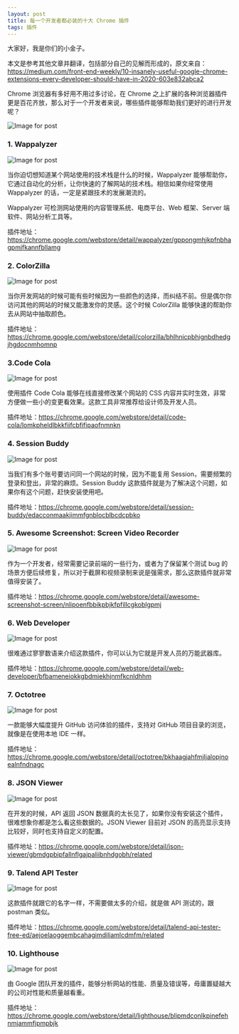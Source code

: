```yaml
---
layout: post
title: 每一个开发者都必装的十大 Chrome 插件
tags: 插件
---
```


大家好，我是你们的小金子。

本文是参考其他文章并翻译，包括部分自己的见解而形成的，原文来自：https://medium.com/front-end-weekly/10-insanely-useful-google-chrome-extensions-every-developer-should-have-in-2020-603e832abca2

Chrome 浏览器有多好用不用过多讨论，在 Chrome 之上扩展的各种浏览器插件更是百花齐放，那么对于一个开发者来说，哪些插件能够帮助我们更好的进行开发呢？

![Image for post](https://raw.githubusercontent.com/ZhuPeng/pic/master/images/compress_1*HmqG4QB2OxeOXscbh6bPnA.png)


### 1. Wappalyzer

![Image for post](https://raw.githubusercontent.com/ZhuPeng/pic/master/images/compress_1*sYkgqPAMee_88bJdBrHkmQ.png)

当你迫切想知道某个网站使用的技术栈是什么的时候，Wappalyzer 能够帮助你，它通过自动化的分析，让你快速的了解网站的技术栈。相信如果你经常使用 Wappalyzer 的话，一定是紧跟技术的发展潮流的。

Wappalyzer 可检测网站使用的内容管理系统、电商平台、Web 框架、Server 端软件、网站分析工具等。

插件地址：https://chrome.google.com/webstore/detail/wappalyzer/gppongmhjkpfnbhagpmjfkannfbllamg


### 2. ColorZilla

![Image for post](https://raw.githubusercontent.com/ZhuPeng/pic/master/images/compress_1*4C1nLWuc5hH4oCGyOebLxg.png)

当你开发网站的时候可能有些时候因为一些颜色的选择，而纠结不前。但是偶尔你访问其他的网站的时候又能激发你的灵感。这个时候 ColorZilla 能够快速的帮助你去从网站中抽取颜色。

插件地址：https://chrome.google.com/webstore/detail/colorzilla/bhlhnicpbhignbdhedgjhgdocnmhomnp


### 3.Code Cola

![Image for post](https://raw.githubusercontent.com/ZhuPeng/pic/master/images/compress_1*PGdSsRPUgd_5zvnHlhSVGA.png)

使用插件 Code Cola 能够在线直接修改某个网站的 CSS 内容并实时生效，非常方便做一些小的变更看效果。这款工具非常推荐给设计师及开发人员。

插件地址：https://chrome.google.com/webstore/detail/code-cola/lomkpheldlbkkfiifcbfifipaofnmnkn


### 4. Session Buddy

![Image for post](https://raw.githubusercontent.com/ZhuPeng/pic/master/images/compress_1*E3GTQLC1EQm1JaOP7LRa4A.png)

当我们有多个账号要访问同一个网站的时候，因为不能复用 Session，需要频繁的登录和登出，非常的麻烦。Session Buddy 这款插件就是为了解决这个问题，如果你有这个问题，赶快安装使用吧。

插件地址：https://chrome.google.com/webstore/detail/session-buddy/edacconmaakjimmfgnblocblbcdcpbko


### 5. Awesome Screenshot: Screen Video Recorder

![Image for post](https://raw.githubusercontent.com/ZhuPeng/pic/master/images/compress_1*k99nbGfxo_Ex9hP4mVPcQg.png)

作为一个开发者，经常需要记录前端的一些行为，或者为了保留某个测试 bug 的场景方便后续修复，所以对于截屏和视频录制来说是强需求，那么这款插件就非常值得安装了。

插件地址：https://chrome.google.com/webstore/detail/awesome-screenshot-screen/nlipoenfbbikpbjkfpfillcgkoblgpmj


### 6. Web Developer

![Image for post](https://raw.githubusercontent.com/ZhuPeng/pic/master/images/compress_1*rSrV0_a4_twTyOiMIdlRnA.png)

很难通过寥寥数语来介绍这款插件，你可以认为它就是开发人员的万能武器库。

插件地址：https://chrome.google.com/webstore/detail/web-developer/bfbameneiokkgbdmiekhjnmfkcnldhhm


### 7. Octotree

![Image for post](https://raw.githubusercontent.com/ZhuPeng/pic/master/images/compress_1*ei8iKqgrcP7mlGBjTPfCQw.png)

一款能够大幅度提升 GitHub 访问体验的插件，支持对 GitHub 项目目录的浏览，就像是在使用本地 IDE 一样。

插件地址：https://chrome.google.com/webstore/detail/octotree/bkhaagjahfmjljalopjnoealnfndnagc


### 8. JSON Viewer

![Image for post](https://raw.githubusercontent.com/ZhuPeng/pic/master/images/compress_1*oC9zji5s1MNeCm8Cw3FtLQ.png)

在开发的时候，API 返回 JSON 数据真的太长见了，如果你没有安装这个插件，很难想象你都是怎么看这些数据的。JSON Viewer 目前对 JSON 的高亮显示支持比较好，同时也支持自定义的配置。

插件地址：https://chrome.google.com/webstore/detail/json-viewer/gbmdgpbipfallnflgajpaliibnhdgobh/related


### 9. Talend API Tester

![Image for post](https://raw.githubusercontent.com/ZhuPeng/pic/master/images/compress_1*03E_GVWIgEW7_6O14XBalQ.png)

这款插件就跟它的名字一样，不需要做太多的介绍，就是做 API 测试的，跟 postman 类似。

插件地址：https://chrome.google.com/webstore/detail/talend-api-tester-free-ed/aejoelaoggembcahagimdiliamlcdmfm/related


### 10. Lighthouse

![Image for post](https://raw.githubusercontent.com/ZhuPeng/pic/master/images/compress_1*_TfOrWURzC409AcDtW7-IA.png)

由 Google 团队开发的插件，能够分析网站的性能、质量及错误等，毋庸置疑越大的公司对性能和质量越看重。

插件地址：https://chrome.google.com/webstore/detail/lighthouse/blipmdconlkpinefehnmjammfjpmpbjk